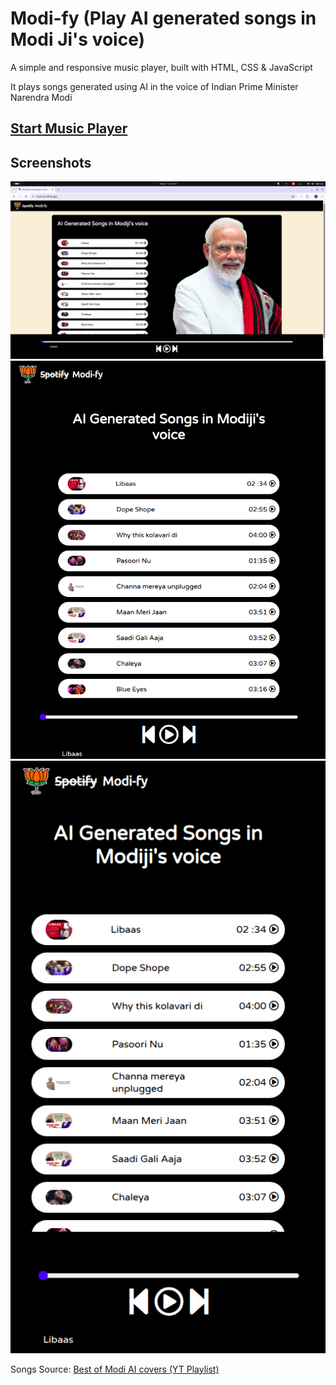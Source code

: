 # Modi-fy (Play AI generated songs in Modi Ji's voice)

A simple and responsive music player, built with HTML, CSS & JavaScript

It plays songs generated using AI in the voice of Indian Prime Minister Narendra Modi

## [Start Music Player](https://modi-fy.netlify.app/)

## Screenshots

![Music Player screenshot Laptop / PC - Large size Screen](./README-photos/home-pc.png)
![Music Player screenshot Tablet - Medium size Screen](./README-photos/home-tab.png)
![Music Player screenshot Mobile - Small size Screen](./README-photos/home-mobile.png)

Songs Source: [Best of Modi AI covers (YT Playlist)](https://www.youtube.com/playlist?list=PLu88KD9vmyrqhKj6kKygKD_hULMW9Dh2x)
